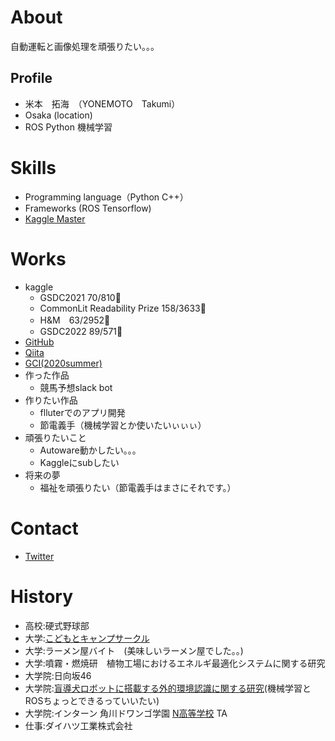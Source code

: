 # About

自動運転と画像処理を頑張りたい。。。

## Profile
- 米本　拓海　（YONEMOTO　Takumi）
- Osaka (location)
- ROS Python 機械学習 

# Skills
- Programming language（Python C++）
- Frameworks (ROS Tensorflow)
- [Kaggle Master](https://www.kaggle.com/tyonemoto)

# Works
- kaggle 
  - GSDC2021 70/810🥉 
  - CommonLit Readability Prize 158/3633🥈
  - H&M　63/2952🥈
  - GSDC2022 89/571🥉
- [GitHub](https://github.com/yone-moto)
- [Qiita](https://qiita.com/yoneyoneclub)
- [GCI(2020summer)](https://gci.t.u-tokyo.ac.jp/)
- 作った作品
  - 競馬予想slack bot 
- 作りたい作品
  - flluterでのアプリ開発
  - 節電義手（機械学習とか使いたいぃぃぃ）
- 頑張りたいこと
  - Autoware動かしたい。。。
  - Kaggleにsubしたい
- 将来の夢
  - 福祉を頑張りたい（節電義手はまさにそれです。）

# Contact
- [Twitter](https://twitter.com/toooyone)

# History
- 高校:硬式野球部
- 大学:[こどもとキャンプサークル](https://dwc-camp.jimdofree.com/)
- 大学:ラーメン屋バイト　(美味しいラーメン屋でした。。)
- 大学:噴霧・燃焼研　植物工場におけるエネルギ最適化システムに関する研究
- 大学院:日向坂46
- 大学院:[盲導犬ロボットに搭載する外的環境認識に関する研究](https://readyfor.jp/projects/guidecane2)(機械学習とROSちょっとできるっていいたい)
- 大学院:インターン 角川ドワンゴ学園 [N高等学校](https://nnn.ed.jp/course/commute_programming/) TA
- 仕事:ダイハツ工業株式会社


